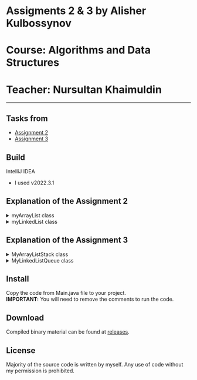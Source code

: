 # Assigments 2 & 3 by Alisher Kulbossynov
# Course: Algorithms and Data Structures
# Teacher: Nursultan Khaimuldin
---

## Tasks from
- [Assignment 2](https://moodle.astanait.edu.kz/mod/assign/view.php?id=80149)
- [Assignment 3](https://moodle.astanait.edu.kz/mod/assign/view.php?id=81243)

## Build
IntelliJ IDEA
- I used v2022.3.1

## Explanation of the Assignment 2
<details>
<summary>myArrayList class</summary>
The MyArrayList class is a generic class that implements the MyList interface. It represents a dynamic array that can hold objects of any type. 
Here is a description of each method in the class:
 
MyArrayList(): This is the constructor of the class. It creates a new MyArrayList object with an initial capacity of 5 elements.

add(Object item): This method adds the specified item to the end of the array. If the array is full, the method calls increaseBuffer() to double its size.

add(Object item, int index): This method adds the specified item at the specified index in the array. If the array is full, the method calls increaseBuffer() to double its size. It also shifts all the elements to the right of the specified index to make space for the new element.

get(int index): This method returns the element at the specified index in the array. It throws an IndexOutOfBoundsException if the index is out of bounds.

checkIndex(int index): This is a helper method that checks if the specified index is within bounds of the array. If the index is out of bounds, it throws an IndexOutOfBoundsException.

increaseBuffer(): This is a helper method that doubles the capacity of the array.

remove(int index): This method removes the element at the specified index from the array. It also shifts all the elements to the right of the specified index to the left to fill the gap.

remove(T item): This method removes the first occurrence of the specified item from the array by calling remove(int index).

size(): This method returns the number of elements in the array.

contains(Object o): This method checks if the array contains the specified object. It returns true if the object is found, and false otherwise.

clear(): This method clears the array by creating a new array of the same size and setting the size to 0.

indexOf(Object o): This method returns the index of the first occurrence of the specified object in the array. If the object is not found, it returns -1.

lastIndexOf(Object o): This method returns the index of the last occurrence of the specified object in the array. If the object is not found, it returns -1.

sort(): This method sorts the elements in the array in ascending order using the bubble sort algorithm. The elements must be Comparable.

</details>

<details>
<summary>myLinkedList class</summary>
MyLinkedList is a class that implements the MyList interface. The MyLinkedList class represents a singly linked list data structure that allows for fast adding and removing of elements.
 
public int size(): Returns an int representing the number of elements in the linked list.
 
public void add(T item): Adds an element to the end of the list.
 
public void add(T item, int index): Adds an element at the specified index.
 
public T get(int index): Returns the element at the specified index in the list.
 
public void remove(int index): Removes the element at the specified index from the list.
 
public void checkIndex(int index): Throws an IndexOutOfBoundsException if the given index is out of range.
 
public boolean contains(Object o): Finds the specified element in the linked list.
 
public int indexOf(Object o): Returns the index of the first occurrence of the specified element in the list, or -1 if not found.
 
public int lastIndexOf(Object o): Returns the index of the last occurrence of the specified element in the list, or -1 if not found.

private class Node: A nested private class representing a node in the linked list. It has the following properties:

private T element: The data stored in each node of the list.
 
private Node next: A reference to the next node in the list.
 
private Node prev: A reference to the previous node in the list.
 
public Node(T element, Node next, Node prev): A constructor for the Node class that takes in an element, a reference to the next node, and a reference to the previous node.
</details>

## Explanation of the Assignment 3
<details>
<summary>MyArrayListStack class</summary>
 
The MyArrayListStack class is an implementation of a stack using an ArrayList data structure. It provides the following methods:
 
- Constructor
MyArrayListStack() - Constructs a new MyArrayListStack object.
 
- Methods
push(T item) - Adds the specified element to the top of the stack.

pop() - Removes and returns the top element of the stack. Throws an EmptyStackException if the stack is empty.

peek() - Returns the top element of the stack without removing it. Throws an EmptyStackException if the stack is empty.

isEmpty() - Returns a boolean indicating whether the stack is empty or not.

getSize() - Returns the number of elements in the stack.
</details>

<details>
<summary>MyLinkedListQueue class</summary>

</details>

## Install
 Copy the code from Main.java file to your project.  
 **IMPORTANT:** You will need to remove the comments to run the code.

## Download
Compiled binary material can be found at [releases](https://github.com/alisheriq/algorithms/tree/master/src).

## License
Majority of the source code is written by myself.
Any use of code without my permission is prohibited.
